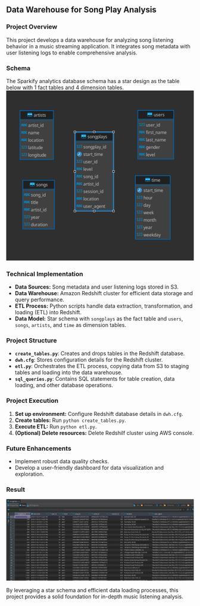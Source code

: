 ## Data Warehouse for Song Play Analysis

### Project Overview
This project develops a data warehouse for analyzing song listening behavior in a music streaming application. It integrates song metadata with user listening logs to enable comprehensive analysis.

### Schema
The Sparkify analytics database schema has a star design as the table below with 1 fact tables and 4 dimension tables.
![Query Result](images/schema.png) 


### Technical Implementation
* **Data Sources:** Song metadata and user listening logs stored in S3.
* **Data Warehouse:** Amazon Redshift cluster for efficient data storage and query performance.
* **ETL Process:** Python scripts handle data extraction, transformation, and loading (ETL) into Redshift.
* **Data Model:** Star schema with `songplays` as the fact table and `users`, `songs`, `artists`, and `time` as dimension tables.

### Project Structure
* **`create_tables.py`**: Creates and drops tables in the Redshift database.
* **`dwh.cfg`**: Stores configuration details for the Redshift cluster.
* **`etl.py`**: Orchestrates the ETL process, copying data from S3 to staging tables and loading into the data warehouse.
* **`sql_queries.py`**: Contains SQL statements for table creation, data loading, and other database operations.

### Project Execution
1. **Set up environment:** Configure Redshift database details in `dwh.cfg`.
2. **Create tables:** Run `python create_tables.py`.
3. **Execute ETL:** Run `python etl.py`.
4. **(Optional) Delete resources:** Delete Redshilf cluster using AWS console.

### Future Enhancements
* Implement robust data quality checks.
* Develop a user-friendly dashboard for data visualization and exploration.

### Result
![Query Result](images/result.png) 

By leveraging a star schema and efficient data loading processes, this project provides a solid foundation for in-depth music listening analysis.